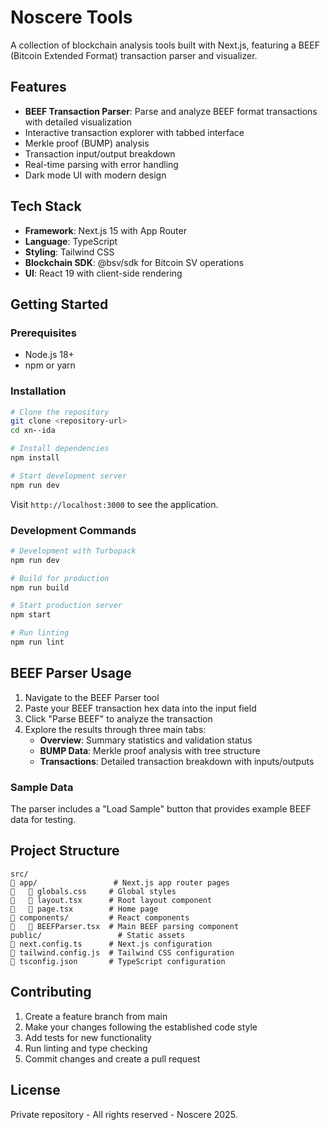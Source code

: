 # Noscere Tools

A collection of blockchain analysis tools built with Next.js, featuring a BEEF (Bitcoin Extended Format) transaction parser and visualizer.

## Features

- **BEEF Transaction Parser**: Parse and analyze BEEF format transactions with detailed visualization
- Interactive transaction explorer with tabbed interface
- Merkle proof (BUMP) analysis
- Transaction input/output breakdown
- Real-time parsing with error handling
- Dark mode UI with modern design

## Tech Stack

- **Framework**: Next.js 15 with App Router
- **Language**: TypeScript
- **Styling**: Tailwind CSS
- **Blockchain SDK**: @bsv/sdk for Bitcoin SV operations
- **UI**: React 19 with client-side rendering

## Getting Started

### Prerequisites

- Node.js 18+
- npm or yarn

### Installation

```bash
# Clone the repository
git clone <repository-url>
cd xn--ida

# Install dependencies
npm install

# Start development server
npm run dev
```

Visit `http://localhost:3000` to see the application.

### Development Commands

```bash
# Development with Turbopack
npm run dev

# Build for production
npm run build

# Start production server
npm start

# Run linting
npm run lint
```

## BEEF Parser Usage

1. Navigate to the BEEF Parser tool
2. Paste your BEEF transaction hex data into the input field
3. Click "Parse BEEF" to analyze the transaction
4. Explore the results through three main tabs:
   - **Overview**: Summary statistics and validation status
   - **BUMP Data**: Merkle proof analysis with tree structure
   - **Transactions**: Detailed transaction breakdown with inputs/outputs

### Sample Data

The parser includes a "Load Sample" button that provides example BEEF data for testing.

## Project Structure

```
src/
   app/                 # Next.js app router pages
      globals.css     # Global styles
      layout.tsx      # Root layout component
      page.tsx        # Home page
   components/         # React components
      BEEFParser.tsx  # Main BEEF parsing component
public/                 # Static assets
   next.config.ts      # Next.js configuration
   tailwind.config.js  # Tailwind CSS configuration
   tsconfig.json       # TypeScript configuration
```

## Contributing

1. Create a feature branch from main
2. Make your changes following the established code style
3. Add tests for new functionality
4. Run linting and type checking
5. Commit changes and create a pull request

## License

Private repository - All rights reserved - Noscere 2025.
